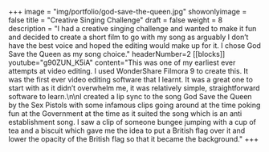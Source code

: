 +++
image = "img/portfolio/god-save-the-queen.jpg"
showonlyimage = false 
title = "Creative Singing Challenge"
draft = false
weight = 8
description = "I had a creative singing challenge and wanted to make it fun and decided to create a short film to go with my song as arguably I don’t have the best voice and hoped the editing would make up for it.  I chose God Save the Queen as my song choice."
headerNumber=2
[[blocks]]
youtube="g90ZUN_K5iA"
content="This was one of my earliest ever attempts at video editing.  I used WonderShare Filmora 9 to create this.  It was the first ever video editing software that I learnt.  It was a great one to start with as it didn’t overwhelm me, it was relatively simple, straightforward software to learn.\n\nI created a lip sync to the song God Save the Queen by the Sex Pistols with some infamous clips going around at the time poking fun at the Government at the time as it suited the song which is an anti establishment song.  I saw a clip of someone bungee jumping with a cup of tea and a biscuit which gave me the idea to put a British flag over it and lower the opacity of the British flag so that it became the background."
+++
